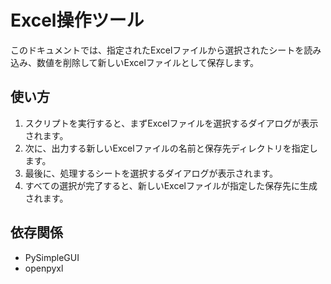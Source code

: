 # Excel操作ツール

このドキュメントでは、指定されたExcelファイルから選択されたシートを読み込み、数値を削除して新しいExcelファイルとして保存します。

## 使い方

1. スクリプトを実行すると、まずExcelファイルを選択するダイアログが表示されます。
2. 次に、出力する新しいExcelファイルの名前と保存先ディレクトリを指定します。
3. 最後に、処理するシートを選択するダイアログが表示されます。
4. すべての選択が完了すると、新しいExcelファイルが指定した保存先に生成されます。

## 依存関係

- PySimpleGUI
- openpyxl


